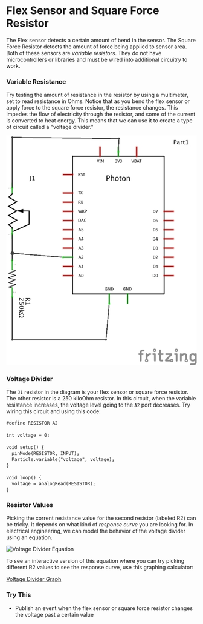 # Flex Sensor and Square Force Resistor

The Flex sensor detects a certain amount of bend in the sensor. The Square Force Resistor detects the amount of force being applied to sensor area. Both of these sensors are _variable resistors_. They do not have microcontrollers or libraries and must be wired into additional circuitry to work.

### Variable Resistance

Try testing the amount of resistance in the resistor by using a multimeter, set to read resistance in Ohms. Notice that as you bend the flex sensor or apply force to the square force resistor, the resistance changes. This impedes the flow of electricity through the resistor, and some of the current is converted to heat energy. This means that we can use it to create a type of circuit called a "voltage divider."

![Voltage Divider](./images/divider_schem.jpg)

### Voltage Divider

The `J1` resistor in the diagram is your flex sensor or square force resistor. The other resistor is a 250 kiloOhm resistor. In this circuit, when the variable resistance increases, the voltage level going to the `A2` port decreases. Try wiring this circuit and using this code:

```
#define RESISTOR A2

int voltage = 0;

void setup() {
  pinMode(RESISTOR, INPUT);
  Particle.variable("voltage", voltage); 
}

void loop() {
  voltage = analogRead(RESISTOR);
}
```

### Resistor Values

Picking the corrent resistance value for the second resistor (labeled R2) can be tricky. It depends on what kind of _response curve_ you are looking for. In electrical engineering, we can model the behavior of the voltage divider using an equation. 

![Voltage Divider Equation](http://www.electronics-tutorials.ws/resistor/res10.gif?81223b)

To see an interactive version of this equation where you can try picking different R2 values to see the response curve, use this graphing calculator:

[Voltage Divider Graph](https://www.desmos.com/calculator/yjtzvg3bhv)

### Try This

- Publish an event when the flex sensor or square force resistor changes the voltage past a certain value